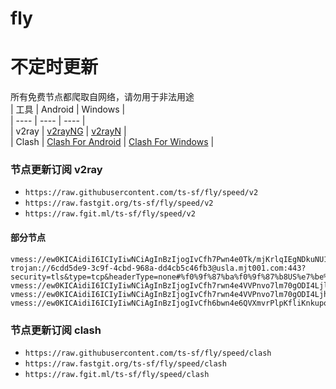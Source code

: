 # fly
# 不定时更新
所有免费节点都爬取自网络，请勿用于非法用途  
|  工具  | Android  | Windows  |  
|  ----  | ----   | ----  |  
| v2ray  | [v2rayNG](https://github.com/2dust/v2rayNG/releases) | [v2rayN](https://github.com/2dust/v2rayN/releases) |  
| Clash  | [Clash For Android](https://github.com/Kr328/ClashForAndroid/releases) | [Clash For Windows](https://github.com/Fndroid/clash_for_windows_pkg/releases) | 
  
### 节点更新订阅  v2ray
- `https://raw.githubusercontent.com/ts-sf/fly/speed/v2`  
- `https://raw.fastgit.org/ts-sf/fly/speed/v2`  
- `https://raw.fgit.ml/ts-sf/fly/speed/v2`  
#### 部分节点  
``` 
vmess://ew0KICAidiI6ICIyIiwNCiAgInBzIjogIvCfh7Pwn4e0Tk/mjKrlqIEgNDkuNU1CIiwNCiAgImFkZCI6ICJzZWNvbmQtYnAucm5pa2plaC5zaG9wIiwNCiAgInBvcnQiOiAiODAiLA0KICAiaWQiOiAiZjRlZGYxOWEtN2VlZS00NTQyLTlkZGUtMzdhN2Y2ZjU4ZDlkIiwNCiAgImFpZCI6ICIwIiwNCiAgInNjeSI6ICJjaGFjaGEyMC1wb2x5MTMwNSIsDQogICJuZXQiOiAid3MiLA0KICAidHlwZSI6ICJub25lIiwNCiAgImhvc3QiOiAic2Vjb25kLWJwLnJuaWtqZWguc2hvcCIsDQogICJwYXRoIjogIi9wSVg0ejY2UWFLcG5RUVBYVXRuaUFZbTkiLA0KICAidGxzIjogIiIsDQogICJzbmkiOiAic2Vjb25kLWJwLnJuaWtqZWguc2hvcCINCn0=/s
trojan://6cdd5de9-3c9f-4cbd-968a-dd4cb5c46fb3@usla.mjt001.com:443?security=tls&type=tcp&headerType=none#%f0%9f%87%ba%f0%9f%87%b8US%e7%be%8e%e5%9b%bd%20301.9KB/s
vmess://ew0KICAidiI6ICIyIiwNCiAgInBzIjogIvCfh7rwn4e4VVPnvo7lm70gODI4LjlLQiIsDQogICJhZGQiOiAiMTA4LjE4Ni4xOTIuMjMwIiwNCiAgInBvcnQiOiAiNDU1MDIiLA0KICAiaWQiOiAiNDE4MDQ4YWYtYTI5My00Yjk5LTliMGMtOThjYTM1ODBkZDI0IiwNCiAgImFpZCI6ICI2NCIsDQogICJzY3kiOiAiYXV0byIsDQogICJuZXQiOiAidGNwIiwNCiAgInR5cGUiOiAibm9uZSIsDQogICJob3N0IjogIiIsDQogICJwYXRoIjogIiIsDQogICJ0bHMiOiAiIiwNCiAgInNuaSI6ICIiDQp9/s
vmess://ew0KICAidiI6ICIyIiwNCiAgInBzIjogIvCfh7rwn4e4VVPnvo7lm70gODI4LjhLQiIsDQogICJhZGQiOiAiMTM3LjE3NS40MS4yMDAiLA0KICAicG9ydCI6ICI1MDAwNCIsDQogICJpZCI6ICI0MTgwNDhhZi1hMjkzLTRiOTktOWIwYy05OGNhMzU4MGRkMjQiLA0KICAiYWlkIjogIjY0IiwNCiAgInNjeSI6ICJhdXRvIiwNCiAgIm5ldCI6ICJ0Y3AiLA0KICAidHlwZSI6ICJub25lIiwNCiAgImhvc3QiOiAiIiwNCiAgInBhdGgiOiAiL2JsdWUiLA0KICAidGxzIjogIiIsDQogICJzbmkiOiAiIg0KfQ==/s
vmess://ew0KICAidiI6ICIyIiwNCiAgInBzIjogIvCfh6bwn4e6QVXmvrPlpKfliKnkupogOS45TUIiLA0KICAiYWRkIjogIjEzNC4wLjIxOS4yNiIsDQogICJwb3J0IjogIjQ0MyIsDQogICJpZCI6ICIzM2I3YjdiNS0zOWYxLTQzMDAtZjhmYi1mOGM1MDU4OTMyZDkiLA0KICAiYWlkIjogIjAiLA0KICAic2N5IjogImF1dG8iLA0KICAibmV0IjogIndzIiwNCiAgInR5cGUiOiAibm9uZSIsDQogICJob3N0IjogIm1hc3Zhc3NiaXBvLmRkbnMubmV0IiwNCiAgInBhdGgiOiAiL21laGRpIiwNCiAgInRscyI6ICJ0bHMiLA0KICAic25pIjogIiINCn0=/s
```
### 节点更新订阅  clash
- `https://raw.githubusercontent.com/ts-sf/fly/speed/clash`  
- `https://raw.fastgit.org/ts-sf/fly/speed/clash`  
- `https://raw.fgit.ml/ts-sf/fly/speed/clash`  



